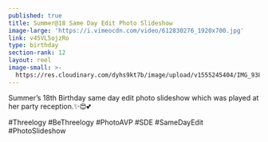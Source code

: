 ```yaml
---
published: true
title: Summer@18 Same Day Edit Photo Slideshow
image-large: 'https://i.vimeocdn.com/video/612830276_1920x700.jpg'
link: v45VL5ojzRo
type: birthday
section-rank: 12
layout: reel
image-small: >-
  https://res.cloudinary.com/dyhs9kt7b/image/upload/v1555245404/IMG_9385-01a_yt.jpg
---
```

Summer’s 18th Birthday same day edit photo slideshow which was played at her party reception.✨😍💕 

#Threelogy #BeThreelogy #PhotoAVP #SDE #SameDayEdit #PhotoSlideshow
